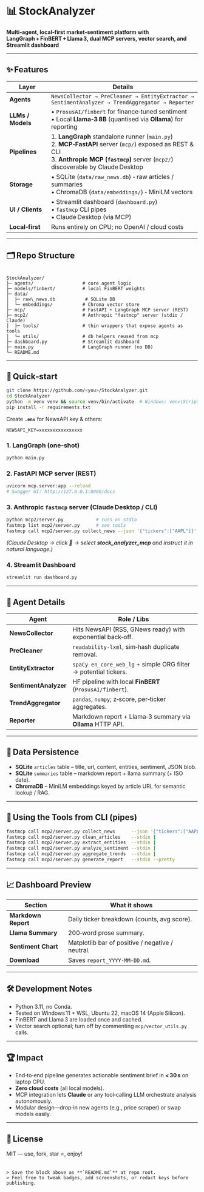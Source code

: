 
# 📊 StockAnalyzer  
**Multi‑agent, local‑first market‑sentiment platform with LangGraph + FinBERT + Llama 3, dual MCP servers, vector search, and Streamlit dashboard**

---

## ✨ Features
| Layer                  | Details                                                                                                     |
|------------------------|--------------------------------------------------------------------------------------------------------------|
| **Agents**             | `NewsCollector → PreCleaner → EntityExtractor → SentimentAnalyzer → TrendAggregator → Reporter`              |
| **LLMs / Models**      | • `ProsusAI/finbert` for finance‑tuned sentiment<br>• Local **Llama‑3 8B** (quantised via **Ollama**) for reporting |
| **Pipelines**          | 1. **LangGraph** standalone runner (`main.py`)<br>2. **MCP‑FastAPI** server (`mcp/`) exposed as REST & CLI<br>3. **Anthropic MCP (`fastmcp`)** server (`mcp2/`) discoverable by Claude Desktop |
| **Storage**            | • SQLite (`data/raw_news.db`) ‑ raw articles / summaries<br>• ChromaDB (`data/embeddings/`) ‑ MiniLM vectors |
| **UI / Clients**       | • Streamlit dashboard (`dashboard.py`)<br>• `fastmcp` CLI pipes<br>• Claude Desktop (via MCP) |
| **Local‑first**        | Runs entirely on CPU; no OpenAI / cloud costs                                                               |

---

## 🗂️ Repo Structure
```

StockAnalyzer/
├─ agents/                  # core agent logic
├─ models/finbert/          # local FinBERT weights
├─ data/
│  ├─ raw\_news.db           # SQLite DB
│  └─ embeddings/           # Chroma vector store
├─ mcp/                     # FastAPI + LangGraph MCP server (REST)
├─ mcp2/                    # Anthropic "fastmcp" server (stdio / Claude)
│  ├─ tools/                # thin wrappers that expose agents as tools
│  └─ utils/                # db helpers reused from mcp
├─ dashboard.py             # Streamlit dashboard
├─ main.py                  # LangGraph runner (no DB)
└─ README.md

````

---

## 🚀 Quick‑start

```bash
git clone https://github.com/<you>/StockAnalyzer.git
cd StockAnalyzer
python -m venv venv && source venv/bin/activate  # Windows: venv\Scripts\activate
pip install -r requirements.txt
````

Create **`.env`** for NewsAPI key & others:

```env
NEWSAPI_KEY=xxxxxxxxxxxxxxxx
```

### 1. LangGraph (one‑shot)

```bash
python main.py
```

### 2. FastAPI MCP server (REST)

```bash
uvicorn mcp.server:app --reload
# Swagger UI: http://127.0.0.1:8000/docs
```

### 3. Anthropic `fastmcp` server (Claude Desktop / CLI)

```bash
python mcp2/server.py            # runs on stdio
fastmcp list mcp2/server.py      # see tools
fastmcp call mcp2/server.py collect_news --json '{"tickers":["AAPL"]}' --pretty
```

*(Claude Desktop → click 🔌 → select **stock\_analyzer\_mcp** and instruct it in natural language.)*

### 4. Streamlit Dashboard

```bash
streamlit run dashboard.py
```

---

## 📐 Agent Details

| Agent                 | Role / Libs                                                     |
| --------------------- | --------------------------------------------------------------- |
| **NewsCollector**     | Hits NewsAPI (RSS, GNews ready) with exponential back‑off.      |
| **PreCleaner**        | `readability-lxml`, sim‑hash duplicate removal.                 |
| **EntityExtractor**   | `spaCy en_core_web_lg` + simple ORG filter → potential tickers. |
| **SentimentAnalyzer** | HF pipeline with local **FinBERT** (`ProsusAI/finbert`).        |
| **TrendAggregator**   | `pandas`, `numpy`; z‑score, per‑ticker aggregates.              |
| **Reporter**          | Markdown report + Llama‑3 summary via **Ollama** HTTP API.      |

---

## 💾 Data Persistence

* **SQLite** `articles` table – title, url, content, entities, sentiment, JSON blob.
* **SQLite** `summaries` table – markdown report + llama summary (+ ISO date).
* **ChromaDB** – MiniLM embeddings keyed by article URL for semantic lookup / RAG.

---

## 🔗 Using the Tools from CLI (pipes)

```bash
fastmcp call mcp2/server.py collect_news      --json '{"tickers":["AAPL","MSFT"]}' |
fastmcp call mcp2/server.py clean_articles    --stdin |
fastmcp call mcp2/server.py extract_entities  --stdin |
fastmcp call mcp2/server.py analyze_sentiment --stdin |
fastmcp call mcp2/server.py aggregate_trends  --stdin |
fastmcp call mcp2/server.py generate_report   --stdin --pretty
```

---

## 📈 Dashboard Preview

| Section             | What it shows                                    |
| ------------------- | ------------------------------------------------ |
| **Markdown Report** | Daily ticker breakdown (counts, avg score).      |
| **Llama Summary**   | 200‑word prose summary.                          |
| **Sentiment Chart** | Matplotlib bar of positive / negative / neutral. |
| **Download**        | Saves `report_YYYY‑MM‑DD.md`.                    |

---

## 🛠️ Development Notes

* Python 3.11, no Conda.
* Tested on Windows 11 + WSL, Ubuntu 22, macOS 14 (Apple Silicon).
* FinBERT and Llama 3 are loaded once and cached.
* Vector search optional; turn off by commenting `mcp/vector_utils.py` calls.

---

## 🏆 Impact

* End‑to‑end pipeline generates actionable sentiment brief in **< 30 s** on laptop CPU.
* **Zero cloud costs** (all local models).
* MCP integration lets **Claude** or any tool‑calling LLM orchestrate analysis autonomously.
* Modular design—drop‑in new agents (e.g., price scraper) or swap models easily.

---

## 📜 License

MIT — use, fork, star ⭐, enjoy!

```

> Save the block above as **`README.md`** at repo root.  
> Feel free to tweak badges, add screenshots, or redact keys before publishing.
```
